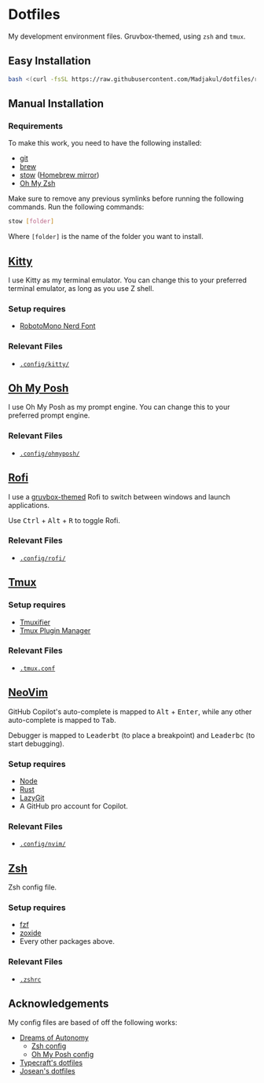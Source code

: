 # Dotfiles

My development environment files. Gruvbox-themed, using `zsh` and `tmux`.

## Easy Installation

```sh
bash <(curl -fsSL https://raw.githubusercontent.com/Madjakul/dotfiles/refs/heads/main/install.ubuntu.sh)
```

## Manual Installation

### Requirements

To make this work, you need to have the following installed:

- [git](https://git-scm.com/downloads/linux)
- [brew](https://brew.sh/)
- [stow](https://www.gnu.org/software/stow/) ([Homebrew mirror](https://formulae.brew.sh/formula/stow))
- [Oh My Zsh](https://ohmyz.sh/)

Make sure to remove any previous symlinks before running the following commands.
Run the following commands:

```sh
stow [folder]
```

Where `[folder]` is the name of the folder you want to install.

## [Kitty](https://sw.kovidgoyal.net/kitty/binary/)

I use Kitty as my terminal emulator. You can change this to your preferred terminal emulator, as long as you use Z shell.

### Setup requires

- [RobotoMono Nerd Font](https://github.com/ryanoasis/nerd-fonts/releases/download/v3.2.1/RobotoMono.zip)

### Relevant Files

- [`.config/kitty/`](./kitty/.config/kitty/)

## [Oh My Posh](https://ohmyposh.dev/docs/installation/linux)

I use Oh My Posh as my prompt engine. You can change this to your preferred prompt engine.

### Relevant Files

- [`.config/ohmyposh/`](./ohmyposh/.config/ohmyposh/)

## [Rofi](https://github.com/davatorium/rofi/blob/next/INSTALL.md)

I use a [gruvbox-themed](https://github.com/bardisty/gruvbox-rofi) Rofi to switch between windows and launch applications.

Use <kbd>Ctrl</kbd> + <kbd>Alt</kbd> + <kbd>R</kbd> to toggle Rofi.

### Relevant Files

- [`.config/rofi/`](./rofi/.config/rofi/)

## [Tmux](https://github.com/tmux/tmux)

### Setup requires

- [Tmuxifier](https://github.com/jimeh/tmuxifier)
- [Tmux Plugin Manager](https://github.com/tmux-plugins/tpm)

### Relevant Files

- [`.tmux.conf`](./tmux/.tmux.conf)

## [NeoVim](https://neovim.io/)

GitHub Copilot's auto-complete is mapped to <kbd>Alt</kbd> + <kbd>Enter</kbd>, while any other auto-complete is mapped to <kbd>Tab</kbd>.

Debugger is mapped to <kbd>Leader</kbd><kbd>b</kbd><kbd>t</kbd> (to place a breakpoint) and <kbd>Leader</kbd><kbd>b</kbd><kbd>c</kbd> (to start debugging).

### Setup requires

- [Node](https://formulae.brew.sh/formula/node)
- [Rust](https://www.rust-lang.org/tools/install)
- [LazyGit](https://github.com/jesseduffield/lazygit?tab=readme-ov-file#homebrew)
- A GitHub pro account for Copilot.

### Relevant Files

- [`.config/nvim/`](./nvim/.config/nvim/)

## [Zsh](https://formulae.brew.sh/formula/zsh)

Zsh config file.

### Setup requires

- [fzf](https://github.com/junegunn/fzf)
- [zoxide](https://github.com/ajeetdsouza/zoxide)
- Every other packages above.

### Relevant Files

- [`.zshrc`](./zsh/.zshrc)

## Acknowledgements

My config files are based of off the following works:

- [Dreams of Autonomy](https://www.youtube.com/@dreamsofautonomy)
  - [Zsh config](https://www.youtube.com/watch?v=ud7YxC33Z3w)
  - [Oh My Posh config](https://www.youtube.com/watch?v=9U8LCjuQzdc)
- [Typecraft's dotfiles](https://github.com/typecraft-dev/dotfiles)
- [Josean's dotfiles](https://github.com/josean-dev/dev-environment-files)
